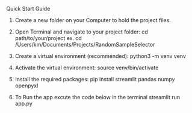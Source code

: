 Quick Start Guide

1. Create a new folder on your Computer to hold the project files.

2. Open Terminal and navigate to your project folder:
cd path/to/your/project
ex. cd /Users/km/Documents/Projects/RandomSampleSelector

3. Create a virtual environment (recommended):
python3 -m venv venv

4. Activate the virtual environment:
source venv/bin/activate

5. Install the required packages:
pip install streamlit pandas numpy openpyxl

6. To Run the app excute the code below in the terminal
streamlit run app.py
